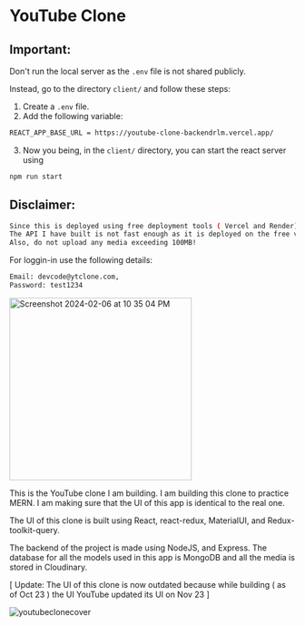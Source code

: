# YouTube Clone

## Important:
Don't run the local server as the `.env` file is not shared publicly.

Instead, go to the directory `client/` and follow these steps:
1. Create a `.env` file.
2. Add the following variable:
```sh
REACT_APP_BASE_URL = https://youtube-clone-backendrlm.vercel.app/
```
3. Now you being, in the `client/` directory, you can start the react server using
```sh
npm run start
```

## Disclaimer:
```sh
Since this is deployed using free deployment tools ( Vercel and Render).
The API I have built is not fast enough as it is deployed on the free version of the mentioned deployment tool.
Also, do not upload any media exceeding 100MB!
```
For loggin-in use the following details:
```sh
Email: devcode@ytclone.com,
Password: test1234
```
<img width="321" alt="Screenshot 2024-02-06 at 10 35 04 PM" src="https://github.com/Dev-Code24/YouTube-clone/assets/97425135/19fe2dde-82e6-4c18-8636-cd71eb1bdab2">




This is the YouTube clone I am building.
I am building this clone to practice MERN. I am making sure that the UI of this app is identical to the real one.

The UI of this clone is built using React, react-redux, MaterialUI, and Redux-toolkit-query.

The backend of the project is made using NodeJS, and Express. The database for all the models used in this app is MongoDB and all the media is stored in Cloudinary.

[ Update: The UI of this clone is now outdated because while building ( as of Oct 23 ) the UI YouTube updated its UI on Nov 23 ]

![youtubeclonecover](https://github.com/Dev-Code24/YouTube-clone/assets/97425135/f95c3444-b65d-4150-a87e-3ef409568b51)

